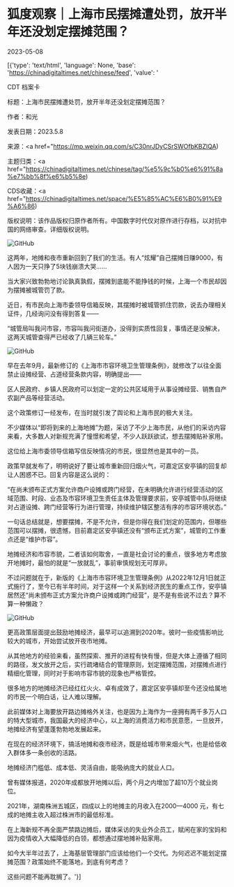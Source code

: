 # 狐度观察｜上海市民摆摊遭处罚，放开半年还没划定摆摊范围？

2023-05-08

[{'type': 'text/html', 'language': None, 'base': 'https://chinadigitaltimes.net/chinese/feed', 'value': '

CDT 档案卡

标题：上海市民摆摊遭处罚，放开半年还没划定摆摊范围？

作者：和光

发表日期：2023.5.8

来源：<a href="https://mp.weixin.qq.com/s/C30nrJDyCSrSWOfbKBZlQA)

主题归类：<a href="https://chinadigitaltimes.net/chinese/tag/%e5%9c%b0%e6%91%8a%e7%bb%8f%e6%b5%8e)

CDS收藏：<a href="https://chinadigitaltimes.net/space/%E5%85%AC%E6%B0%91%E9%A6%86)

版权说明：该作品版权归原作者所有。中国数字时代仅对原作进行存档，以对抗中国的网络审查。详细版权说明。





![GitHub](https://chinadigitaltimes.net/chinese/files/2023/05/post-695713-6458fe40ef9d9.)

这两年，地摊和夜市重新回到了我们的生活。有人“炫耀”自己摆摊日赚9000，有人因为一天只挣了5块钱崩溃大哭……

当大家兴致勃勃地讨论孰真孰假，摆摊到底能不能挣钱的时候，上海一个市民却因为摆摊被城管罚了款。

近日，有市民向上海市委领导信箱反映，其摆摊时被城管抓住罚款，说去办理相关证件，几经询问没有得到答复——



“城管局叫我问市容，市容叫我问街道办，没得到实质性回复，事情还是没解决，这两天城管查得严已经收了几辆三轮车。”



![GitHub](https://chinadigitaltimes.net/chinese/files/2023/05/post-695713-6458fe42e4681.png)

早在去年9月，最新修订的《上海市市容环境卫生管理条例》，就修改了以往全面禁止设摊经营、占道经营条款内容，明确提出——

区人民政府、乡镇人民政府可以划定一定的公共区域用于从事设摊经营、销售自产农副产品等经营活动。

这个政策修订一经发布，在当时就引发了舆论和上海市民的极大关注。

不少媒体以“即将到来的上海地摊”为题，采访了不少上海市民，从他们的采访内容来看，大多数人对新规充满了憧憬和希望，不少人跃跃欲试，想去摆摊贴补家用。

这位给上海市委领导信箱写信反映情况的市民，很显然也是其中的一员。

政策早就发布了，明明说好了要让城市重新回归烟火气，可嘉定区安亭镇的回复却让人困惑不已。回复内容是这么说的：



“在尚未颁布正式方案允许商户设摊或跨门经营，在未明确允许进行经营活动的区域范围、时段、业态及市容环境卫生责任主体及管理要求前，安亭城管中队将继续对占道设摊、跨门经营等行为进行管理，持续维护辖区整洁有序的市容环境状态。”



一句话总结就是，想要摆摊，不是不允许，但是你得在我们划定的范围内，但哪些范围可以摆摊，很遗憾，目前嘉定区安亭镇还没有“颁布正式方案”，城管的工作重点还是“维护市容”。

地摊经济和市容市貌，二者该如何取舍，一直是社会讨论的重点，很多地方考虑放开地摊时，最怕的就是“一放就乱”，事前审慎规划无可厚非。

不过问题就在于，新版的《上海市市容环境卫生管理条例》从2022年12月1日就正式施行了，至今已有半年时间，对于这样一个关系到经济民生的重点工作，安亭镇居然还“尚未颁布正式方案允许商户设摊或跨门经营”，是不是有些说不过去？算不算一种懒政？

![GitHub](https://chinadigitaltimes.net/chinese/files/2023/05/post-695713-6458fe43bfa90.)

更高政策层面提出鼓励地摊经济，最早可以追溯到2020年。彼时一些疫情影响比较大的城市，开始尝试放开夜市地摊。

从其他地方的经验来看，虽然探索、推开的进程有快有慢，但是大体上遵循了相同的路径，发文放开之后，实行疏堵结合的管理原则，划定摆摊范围，对摆摊点进行精细化管理，同时对于影响市容市貌的现象也严格管控。

很多地方的地摊经济已经红红火火、卓有成效了，嘉定区安亭镇却至今还没给属地的市民一个明白话，让人难以理解。

此前媒体对上海要放开路边摊格外关注，也是因为上海作为一座拥有两千多万人口的特大型城市，我国最大的经济中心，以上海的消费活力和市民意愿，一旦放开，地摊经济有望蓬蓬勃勃地发展起来。

在现在的经济环境下，搞活地摊和夜市经济，既是给城市带来烟火气，也是给低收入群体多一条创收的活路。

地摊经济门槛低、成本低、灵活自由，能吸纳庞大的就业人口。

曾有媒体报道，2020年成都放开地摊以后，两个月之内增加了超10万个就业岗位。

2021年，湖南株洲五城区，四成以上的地摊主的月收入在2000—4000 元，有七成的地摊主收入超过株洲市的最低标准。

在上海新规不再全面严禁路边摊后，媒体采访的失业外企员工，赋闲在家的宝妈和因为疫情收入大幅降低的白领，都想通过摆地摊补贴家用。

如今大半年过去了，上海基层管理部门应该给他们一个交代。为何迟迟不能划定摆摊范围？政策始终不能落地，到底有何考虑？

这些问题不能再耽搁了。'}]